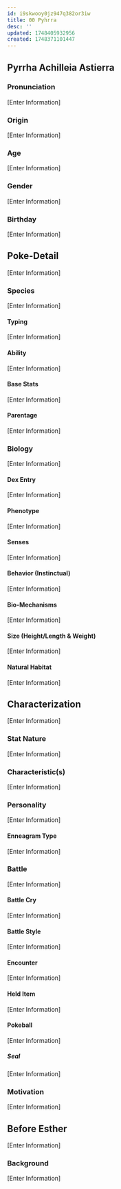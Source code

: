 ```yaml
---
id: i9skwooy0jz947q382or3iw
title: 00 Pyhrra
desc: ''
updated: 1748405932956
created: 1748371101447
---
```


## Pyrrha Achilleia Astierra

### Pronunciation

[Enter Information]

### Origin

[Enter Information]

### Age

[Enter Information]

### Gender

[Enter Information]

### Birthday

[Enter Information]

## Poke-Detail

[Enter Information]

### Species

[Enter Information]

#### Typing

[Enter Information]

#### Ability

[Enter Information]

#### Base Stats

[Enter Information]

#### Parentage

[Enter Information]

### Biology

[Enter Information]

#### Dex Entry

[Enter Information]

#### Phenotype

[Enter Information]

#### Senses

[Enter Information]

#### Behavior (Instinctual)

[Enter Information]

#### Bio-Mechanisms

[Enter Information]

#### Size (Height/Length & Weight)

[Enter Information]

#### Natural Habitat

[Enter Information]

## Characterization

[Enter Information]

### Stat Nature

[Enter Information]

### Characteristic(s)

[Enter Information]

### Personality

[Enter Information]

#### Enneagram Type

[Enter Information]

### Battle

[Enter Information]

#### Battle Cry

[Enter Information]

#### Battle Style

[Enter Information]

#### Encounter

[Enter Information]

#### Held Item

[Enter Information]

#### Pokeball

[Enter Information]

##### Seal

[Enter Information]

### Motivation

[Enter Information]

## Before Esther

[Enter Information]

### Background

[Enter Information]
